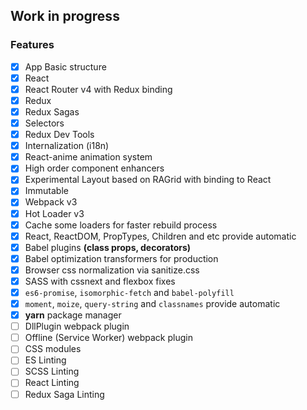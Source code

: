 ## Work in progress

### Features

- [x] App Basic structure
- [x] React
- [x] React Router v4 with Redux binding
- [x] Redux
- [x] Redux Sagas
- [x] Selectors
- [x] Redux Dev Tools
- [x] Internalization (i18n)
- [x] React-anime animation system
- [x] High order component enhancers
- [x] Experimental Layout based on RAGrid with binding to React
- [x] Immutable
- [x] Webpack v3
- [x] Hot Loader v3
- [x] Cache some loaders for faster rebuild process
- [x] React, ReactDOM, PropTypes, Children and etc provide automatic
- [x] Babel plugins **(class props, decorators)**
- [x] Babel optimization transformers for production
- [x] Browser css normalization via sanitize.css
- [x] SASS with cssnext and flexbox fixes
- [x] `es6-promise`, `isomorphic-fetch` and `babel-polyfill`
- [x] `moment`, `moize`, `query-string` and `classnames` provide automatic
- [x] **yarn** package manager
- [ ] DllPlugin webpack plugin
- [ ] Offline (Service Worker) webpack plugin
- [ ] CSS modules
- [ ] ES Linting
- [ ] SCSS Linting
- [ ] React Linting
- [ ] Redux Saga Linting
